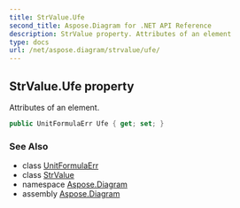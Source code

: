 ```yaml
---
title: StrValue.Ufe
second_title: Aspose.Diagram for .NET API Reference
description: StrValue property. Attributes of an element
type: docs
url: /net/aspose.diagram/strvalue/ufe/
---
```

## StrValue.Ufe property

Attributes of an element.

```csharp
public UnitFormulaErr Ufe { get; set; }
```

### See Also

* class [UnitFormulaErr](../../unitformulaerr/)
* class [StrValue](../)
* namespace [Aspose.Diagram](../../strvalue/)
* assembly [Aspose.Diagram](../../../)



